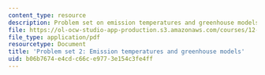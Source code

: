 ```yaml
---
content_type: resource
description: Problem set on emission temperatures and greenhouse models.
file: https://ol-ocw-studio-app-production.s3.amazonaws.com/courses/12-003-atmosphere-ocean-and-climate-dynamics-fall-2008/b06b7674e4cdc66ce9773e154c3fe4ff_homework2.pdf
file_type: application/pdf
resourcetype: Document
title: 'Problem set 2: Emission temperatures and greenhouse models'
uid: b06b7674-e4cd-c66c-e977-3e154c3fe4ff
---
```


